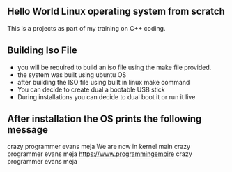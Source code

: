 ## Hello World Linux operating system from scratch
This is a projects as part of my training on C++ coding.

## Building Iso File

- you will be required to build an iso file using the make file provided.
- the system was built using ubuntu OS
- after building the ISO file using built in linux make command
- You can decide to create dual a bootable USB stick
- During installations you can decide to dual boot it or run it live

## After installation the OS prints the following message

crazy programmer evans meja
We are now in kernel main
crazy programmer evans meja
https://www.programmingempire
crazy programmer evans meja



